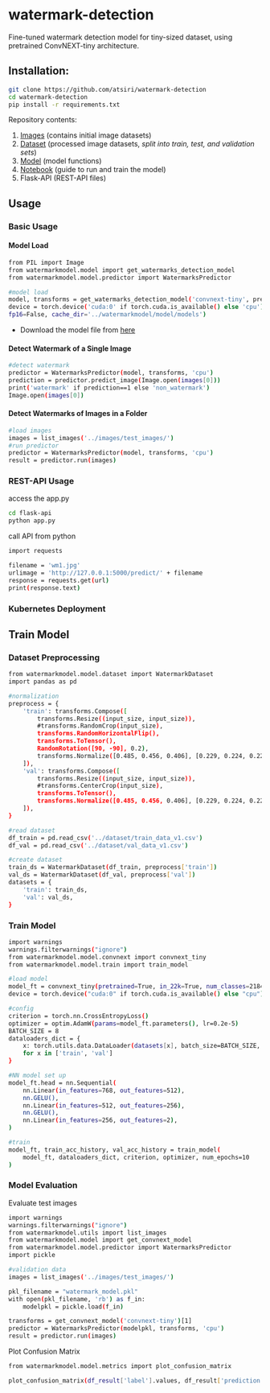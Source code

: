 # watermark-detection

Fine-tuned watermark detection model for tiny-sized dataset, using pretrained ConvNEXT-tiny architecture.

## Installation:

```bash
git clone https://github.com/atsiri/watermark-detection
cd watermark-detection
pip install -r requirements.txt
```

Repository contents:
1. [Images](https://github.com/atsiri/watermark-detection/tree/main/images) (contains initial image datasets)
2. [Dataset](https://github.com/atsiri/watermark-detection/tree/main/watermarkmodel) (processed image datasets, *split into train, test, and validation sets*)
3. [Model](https://github.com/atsiri/watermark-detection/tree/main/watermarkmodel) (model functions)
4. [Notebook](https://github.com/atsiri/watermark-detection/tree/main/notebook) (guide to run and train the model)
5. Flask-API (REST-API files)

## Usage
### Basic Usage
#### Model Load
```bash
from PIL import Image
from watermarkmodel.model import get_watermarks_detection_model
from watermarkmodel.model.predictor import WatermarksPredictor

#model load
model, transforms = get_watermarks_detection_model('convnext-tiny', pretrained=True,
device = torch.device('cuda:0' if torch.cuda.is_available() else 'cpu'),
fp16=False, cache_dir='../watermarkmodel/model/models')
```

* Download the model file from [here](https://huggingface.co/atsiri/convnext_watermark-detection)

#### Detect Watermark of a Single Image
```bash
#detect watermark
predictor = WatermarksPredictor(model, transforms, 'cpu')
prediction = predictor.predict_image(Image.open(images[0]))
print('watermark' if prediction==1 else 'non_watermark')
Image.open(images[0])
```

#### Detect Watermarks of Images in a Folder
```bash
#load images
images = list_images('../images/test_images/')
#run predictor
predictor = WatermarksPredictor(model, transforms, 'cpu')
result = predictor.run(images)
```

### REST-API Usage
access the app.py
```bash
cd flask-api
python app.py
```

call API from python
```bash
import requests

filename = 'wm1.jpg'
urlimage = 'http://127.0.0.1:5000/predict/' + filename
response = requests.get(url)
print(response.text)
```

### Kubernetes Deployment


## Train Model
### Dataset Preprocessing
```bash
from watermarkmodel.model.dataset import WatermarkDataset
import pandas as pd

#normalization
preprocess = {
    'train': transforms.Compose([
        transforms.Resize((input_size, input_size)),
        #transforms.RandomCrop(input_size),
        transforms.RandomHorizontalFlip(),
        transforms.ToTensor(),
        RandomRotation([90, -90], 0.2),
        transforms.Normalize([0.485, 0.456, 0.406], [0.229, 0.224, 0.225])
    ]),
    'val': transforms.Compose([
        transforms.Resize((input_size, input_size)),
        #transforms.CenterCrop(input_size),
        transforms.ToTensor(),
        transforms.Normalize([0.485, 0.456, 0.406], [0.229, 0.224, 0.225])
    ]),
}

#read dataset
df_train = pd.read_csv('../dataset/train_data_v1.csv')
df_val = pd.read_csv('../dataset/val_data_v1.csv')

#create dataset
train_ds = WatermarkDataset(df_train, preprocess['train'])
val_ds = WatermarkDataset(df_val, preprocess['val'])
datasets = {
    'train': train_ds,
    'val': val_ds,
}
```

### Train Model
```bash
import warnings
warnings.filterwarnings("ignore")
from watermarkmodel.model.convnext import convnext_tiny
from watermarkmodel.model.train import train_model

#load model
model_ft = convnext_tiny(pretrained=True, in_22k=True, num_classes=21841)
device = torch.device("cuda:0" if torch.cuda.is_available() else "cpu")

#config
criterion = torch.nn.CrossEntropyLoss()
optimizer = optim.AdamW(params=model_ft.parameters(), lr=0.2e-5)
BATCH_SIZE = 8
dataloaders_dict = {
    x: torch.utils.data.DataLoader(datasets[x], batch_size=BATCH_SIZE, shuffle=True, num_workers=0) #to prevent runtimeerror on non gpu device
    for x in ['train', 'val']
}

#NN model set up
model_ft.head = nn.Sequential( 
    nn.Linear(in_features=768, out_features=512),
    nn.GELU(),
    nn.Linear(in_features=512, out_features=256),
    nn.GELU(),
    nn.Linear(in_features=256, out_features=2),
)

#train
model_ft, train_acc_history, val_acc_history = train_model(
    model_ft, dataloaders_dict, criterion, optimizer, num_epochs=10
)
```

### Model Evaluation
Evaluate test images
```bash
import warnings
warnings.filterwarnings("ignore")
from watermarkmodel.utils import list_images
from watermarkmodel.model import get_convnext_model
from watermarkmodel.model.predictor import WatermarksPredictor
import pickle

#validation data
images = list_images('../images/test_images/') 

pkl_filename = "watermark_model.pkl"
with open(pkl_filename, 'rb') as f_in:
    modelpkl = pickle.load(f_in)

transforms = get_convnext_model('convnext-tiny')[1]
predictor = WatermarksPredictor(modelpkl, transforms, 'cpu')
result = predictor.run(images)
```

Plot Confusion Matrix
```bash
from watermarkmodel.model.metrics import plot_confusion_matrix

plot_confusion_matrix(df_result['label'].values, df_result['prediction'].values)
```

